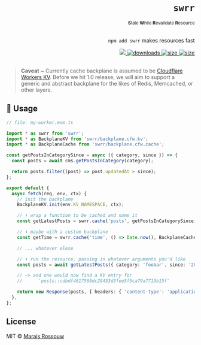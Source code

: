<div align="right">
<h1><code>swrr</code></h1>
<sub><b>S</b>tale <b>W</b>hile <b>R</b>evalidate <b>R</b>esource</sub>
<br />
<br />

<p><code>npm add swrr</code> makes resources fast</p>
<span>
<a href="https://github.com/maraisr/swrr/actions/workflows/ci.yml">
	<img src="https://github.com/maraisr/swrr/actions/workflows/ci.yml/badge.svg"/>
</a>
<a href="https://npm-stat.com/charts.html?package=swrr">
	<img src="https://badgen.net/npm/dw/swrr?labelColor=black&color=black&cache=600" alt="downloads"/>
</a>
<a href="https://packagephobia.com/result?p=swrr">
	<img src="https://badgen.net/packagephobia/install/swrr?labelColor=black&color=black" alt="size"/>
</a>
<a href="https://bundlephobia.com/result?p=swrr">
	<img src="https://badgen.net/bundlephobia/minzip/swrr?labelColor=black&color=black" alt="size"/>
</a>
</span>

<br />
<br />
</div>

> **Caveat** ~ Currently cache backplane is assumed to be
> [Cloudflare Workers KV](https://developers.cloudflare.com/workers/runtime-apis/kv). Before we hit 1.0 release, we will
> aim to support a generic and abstract backplane for the likes of Redis, Memcached, or other layers.

## 🚀 Usage

```ts
// file: my-worker.esm.ts

import * as swrr from 'swrr';
import * as BackplaneKV from 'swrr/backplane.cfw.kv';
import * as BackplaneCache from 'swrr/backplane.cfw.cache';

const getPostsInCategorySince = async ({ category, since }) => {
  const posts = await cms.getPostsInCategory(category);

  return posts.filter((post) => post.updatedAt > since);
};

export default {
  async fetch(req, env, ctx) {
    // init the backplane
    BackplaneKV.init(env.KV_NAMESPACE, ctx);

    // ⬇️ wrap a function to be cached and name it
    const getLatestPosts = swrr.cache('posts', getPostsInCategorySince);

    // ⬇️ maybe with a custom backplane
    const getTime = swrr.cache('time', () => Date.now(), BackplaneCache.create(ctx));

    // ... whatever elese

    // ⬇️ run the resource, passing in whatever arguments you'd like
    const posts = await getLatestPosts({ category: 'foobar', since: '2022-01-01' });

    // ~> and one would now find a KV entry for
    //      'posts::cdbdf4617568dc29453d3fee5f5ca79a7713b15f'

    return new Response(posts, { headers: { 'content-type': 'application/json' } });
  },
};
```

## License

MIT © [Marais Rossouw](https://marais.io)
